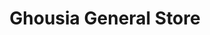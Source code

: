---
title: "Ghousia General Store"
url: /karachi/ghousia-general-store-block-4-liaquatabad-town-karachi/
shop: general
---